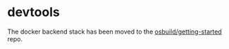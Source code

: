# devtools

The docker backend stack has been moved to the [osbuild/getting-started](https://github.com/osbuild/osbuild-getting-started) repo.
